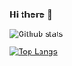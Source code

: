 ### Hi there 👋

<!--
**krishnakurtakoti/krishnakurtakoti** is a ✨ _special_ ✨ repository because its `README.md` (this file) appears on your GitHub profile.

Here are some ideas to get you started:

- 🔭 I’m currently working on ...
- 🌱 I’m currently learning ...
- 👯 I’m looking to collaborate on ...
- 🤔 I’m looking for help with ...
- 💬 Ask me about ...
- 📫 How to reach me: ...
- 😄 Pronouns: ...
- ⚡ Fun fact: ...
-->
![Github stats](https://github-readme-stats.vercel.app/api?username=krishnakurtakoti&theme=highcontrast&show_icons=true&count_private=true)

[![Top Langs](https://github-readme-stats.vercel.app/api/top-langs/?username=krishnakurtakoti&layout=compact)](https://github.com/krishnakurtakoti/github-readme-stats)

